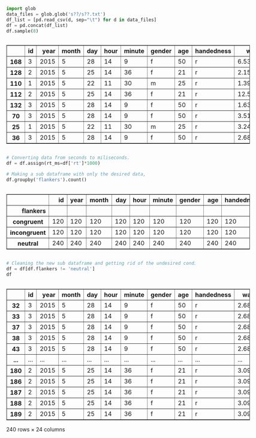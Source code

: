 ```python
import glob
data_files = glob.glob('s??/s??.txt')
df_list = [pd.read_csv(d, sep="\t") for d in data_files]
df = pd.concat(df_list)
df.sample(8)
```




<div>
<style scoped>
    .dataframe tbody tr th:only-of-type {
        vertical-align: middle;
    }

    .dataframe tbody tr th {
        vertical-align: top;
    }

    .dataframe thead th {
        text-align: right;
    }
</style>
<div style="width:650px; overflow-y:hidden !important; overflow-x:scroll !important;">
<table border="1" class="dataframe">
  <thead>
    <tr style="text-align: right;">
      <th></th>
      <th>id</th>
      <th>year</th>
      <th>month</th>
      <th>day</th>
      <th>hour</th>
      <th>minute</th>
      <th>gender</th>
      <th>age</th>
      <th>handedness</th>
      <th>wait</th>
      <th>block</th>
      <th>trial</th>
      <th>target_location</th>
      <th>target</th>
      <th>flankers</th>
      <th>rt</th>
      <th>response</th>
      <th>error</th>
      <th>pre_target_response</th>
      <th>ITI_response</th>
      <th>target_on_error</th>
    </tr>
  </thead>
  <tbody>
    <tr>
      <th>168</th>
      <td>3</td>
      <td>2015</td>
      <td>5</td>
      <td>28</td>
      <td>14</td>
      <td>9</td>
      <td>f</td>
      <td>50</td>
      <td>r</td>
      <td>6.539</td>
      <td>5</td>
      <td>9</td>
      <td>up</td>
      <td>black</td>
      <td>neutral</td>
      <td>0.377</td>
      <td>white</td>
      <td>False</td>
      <td>False</td>
      <td>False</td>
      <td>0.024</td>
    </tr>
    <tr>
      <th>128</th>
      <td>2</td>
      <td>2015</td>
      <td>5</td>
      <td>25</td>
      <td>14</td>
      <td>36</td>
      <td>f</td>
      <td>21</td>
      <td>r</td>
      <td>2.156</td>
      <td>4</td>
      <td>1</td>
      <td>right</td>
      <td>black</td>
      <td>neutral</td>
      <td>0.442</td>
      <td>black</td>
      <td>True</td>
      <td>False</td>
      <td>False</td>
      <td>0.024</td>
    </tr>
    <tr>
      <th>110</th>
      <td>1</td>
      <td>2015</td>
      <td>5</td>
      <td>22</td>
      <td>11</td>
      <td>30</td>
      <td>m</td>
      <td>25</td>
      <td>r</td>
      <td>1.392</td>
      <td>3</td>
      <td>15</td>
      <td>down</td>
      <td>white</td>
      <td>congruent</td>
      <td>0.378</td>
      <td>white</td>
      <td>True</td>
      <td>False</td>
      <td>False</td>
      <td>0.024</td>
    </tr>
    <tr>
      <th>112</th>
      <td>2</td>
      <td>2015</td>
      <td>5</td>
      <td>25</td>
      <td>14</td>
      <td>36</td>
      <td>f</td>
      <td>21</td>
      <td>r</td>
      <td>12.508</td>
      <td>3</td>
      <td>17</td>
      <td>right</td>
      <td>white</td>
      <td>incongruent</td>
      <td>0.475</td>
      <td>black</td>
      <td>False</td>
      <td>False</td>
      <td>False</td>
      <td>0.024</td>
    </tr>
    <tr>
      <th>132</th>
      <td>3</td>
      <td>2015</td>
      <td>5</td>
      <td>28</td>
      <td>14</td>
      <td>9</td>
      <td>f</td>
      <td>50</td>
      <td>r</td>
      <td>1.631</td>
      <td>4</td>
      <td>5</td>
      <td>down</td>
      <td>black</td>
      <td>incongruent</td>
      <td>0.501</td>
      <td>black</td>
      <td>True</td>
      <td>False</td>
      <td>False</td>
      <td>0.023</td>
    </tr>
    <tr>
      <th>70</th>
      <td>3</td>
      <td>2015</td>
      <td>5</td>
      <td>28</td>
      <td>14</td>
      <td>9</td>
      <td>f</td>
      <td>50</td>
      <td>r</td>
      <td>3.511</td>
      <td>2</td>
      <td>7</td>
      <td>left</td>
      <td>white</td>
      <td>incongruent</td>
      <td>0.586</td>
      <td>white</td>
      <td>True</td>
      <td>False</td>
      <td>False</td>
      <td>0.023</td>
    </tr>
    <tr>
      <th>25</th>
      <td>1</td>
      <td>2015</td>
      <td>5</td>
      <td>22</td>
      <td>11</td>
      <td>30</td>
      <td>m</td>
      <td>25</td>
      <td>r</td>
      <td>3.240</td>
      <td>practice</td>
      <td>26</td>
      <td>up</td>
      <td>white</td>
      <td>congruent</td>
      <td>0.425</td>
      <td>white</td>
      <td>True</td>
      <td>False</td>
      <td>False</td>
      <td>0.023</td>
    </tr>
    <tr>
      <th>36</th>
      <td>3</td>
      <td>2015</td>
      <td>5</td>
      <td>28</td>
      <td>14</td>
      <td>9</td>
      <td>f</td>
      <td>50</td>
      <td>r</td>
      <td>2.684</td>
      <td>1</td>
      <td>5</td>
      <td>right</td>
      <td>black</td>
      <td>neutral</td>
      <td>0.436</td>
      <td>black</td>
      <td>True</td>
      <td>False</td>
      <td>False</td>
      <td>0.024</td>
    </tr>
  </tbody>
</table>
</div>
</div>



```python
# Converting data from seconds to miliseconds.
df = df.assign(rt_ms=df['rt']*1000)
```


```python
# Making a sub dataframe with only the desired data,
df.groupby('flankers').count()
```




<div>
<style scoped>
    .dataframe tbody tr th:only-of-type {
        vertical-align: middle;
    }

    .dataframe tbody tr th {
        vertical-align: top;
    }

    .dataframe thead th {
        text-align: right;
    }
</style>
<div style="width:650px; overflow-y:hidden !important; overflow-x:scroll !important;">
<table border="1" class="dataframe">
  <thead>
    <tr style="text-align: right;">
      <th></th>
      <th>id</th>
      <th>year</th>
      <th>month</th>
      <th>day</th>
      <th>hour</th>
      <th>minute</th>
      <th>gender</th>
      <th>age</th>
      <th>handedness</th>
      <th>wait</th>
      <th>block</th>
      <th>trial</th>
      <th>target_location</th>
      <th>target</th>
      <th>rt</th>
      <th>response</th>
      <th>error</th>
      <th>pre_target_response</th>
      <th>ITI_response</th>
      <th>target_on_error</th>
      <th>rt_ms</th>
      <th>log_rt</th>
      <th>rt_inv</th>
    </tr>
    <tr>
      <th>flankers</th>
      <th></th>
      <th></th>
      <th></th>
      <th></th>
      <th></th>
      <th></th>
      <th></th>
      <th></th>
      <th></th>
      <th></th>
      <th></th>
      <th></th>
      <th></th>
      <th></th>
      <th></th>
      <th></th>
      <th></th>
      <th></th>
      <th></th>
      <th></th>
      <th></th>
      <th></th>
      <th></th>
    </tr>
  </thead>
  <tbody>
    <tr>
      <th>congruent</th>
      <td>120</td>
      <td>120</td>
      <td>120</td>
      <td>120</td>
      <td>120</td>
      <td>120</td>
      <td>120</td>
      <td>120</td>
      <td>120</td>
      <td>120</td>
      <td>120</td>
      <td>120</td>
      <td>120</td>
      <td>120</td>
      <td>120</td>
      <td>120</td>
      <td>120</td>
      <td>120</td>
      <td>120</td>
      <td>120</td>
      <td>120</td>
      <td>120</td>
      <td>120</td>
    </tr>
    <tr>
      <th>incongruent</th>
      <td>120</td>
      <td>120</td>
      <td>120</td>
      <td>120</td>
      <td>120</td>
      <td>120</td>
      <td>120</td>
      <td>120</td>
      <td>120</td>
      <td>120</td>
      <td>120</td>
      <td>120</td>
      <td>120</td>
      <td>120</td>
      <td>120</td>
      <td>120</td>
      <td>120</td>
      <td>120</td>
      <td>120</td>
      <td>120</td>
      <td>120</td>
      <td>120</td>
      <td>120</td>
    </tr>
    <tr>
      <th>neutral</th>
      <td>240</td>
      <td>240</td>
      <td>240</td>
      <td>240</td>
      <td>240</td>
      <td>240</td>
      <td>240</td>
      <td>240</td>
      <td>240</td>
      <td>240</td>
      <td>240</td>
      <td>240</td>
      <td>240</td>
      <td>240</td>
      <td>240</td>
      <td>240</td>
      <td>240</td>
      <td>240</td>
      <td>240</td>
      <td>240</td>
      <td>240</td>
      <td>240</td>
      <td>240</td>
    </tr>
  </tbody>
</table>
</div>
</div>



```python
# Cleaning the new sub dataframe and getting rid of the undesired condition.
df = df[df.flankers != 'neutral']
df
```




<div>
<style scoped>
    .dataframe tbody tr th:only-of-type {
        vertical-align: middle;
    }

    .dataframe tbody tr th {
        vertical-align: top;
    }

    .dataframe thead th {
        text-align: right;
    }
</style>
<div style="width:650px; overflow-y:hidden !important; overflow-x:scroll !important;">
<table border="1" class="dataframe">
  <thead>
    <tr style="text-align: right;">
      <th></th>
      <th>id</th>
      <th>year</th>
      <th>month</th>
      <th>day</th>
      <th>hour</th>
      <th>minute</th>
      <th>gender</th>
      <th>age</th>
      <th>handedness</th>
      <th>wait</th>
      <th>block</th>
      <th>trial</th>
      <th>target_location</th>
      <th>target</th>
      <th>flankers</th>
      <th>rt</th>
      <th>response</th>
      <th>error</th>
      <th>pre_target_response</th>
      <th>ITI_response</th>
      <th>target_on_error</th>
      <th>rt_ms</th>
      <th>log_rt</th>
      <th>rt_inv</th>
    </tr>
  </thead>
  <tbody>
    <tr>
      <th>32</th>
      <td>3</td>
      <td>2015</td>
      <td>5</td>
      <td>28</td>
      <td>14</td>
      <td>9</td>
      <td>f</td>
      <td>50</td>
      <td>r</td>
      <td>2.684</td>
      <td>1</td>
      <td>1</td>
      <td>down</td>
      <td>white</td>
      <td>incongruent</td>
      <td>0.480</td>
      <td>white</td>
      <td>True</td>
      <td>False</td>
      <td>False</td>
      <td>0.023</td>
      <td>480.0</td>
      <td>6.173786</td>
      <td>2.083333</td>
    </tr>
    <tr>
      <th>33</th>
      <td>3</td>
      <td>2015</td>
      <td>5</td>
      <td>28</td>
      <td>14</td>
      <td>9</td>
      <td>f</td>
      <td>50</td>
      <td>r</td>
      <td>2.684</td>
      <td>1</td>
      <td>2</td>
      <td>left</td>
      <td>black</td>
      <td>incongruent</td>
      <td>0.481</td>
      <td>white</td>
      <td>False</td>
      <td>False</td>
      <td>False</td>
      <td>0.024</td>
      <td>481.0</td>
      <td>6.175867</td>
      <td>2.079002</td>
    </tr>
    <tr>
      <th>37</th>
      <td>3</td>
      <td>2015</td>
      <td>5</td>
      <td>28</td>
      <td>14</td>
      <td>9</td>
      <td>f</td>
      <td>50</td>
      <td>r</td>
      <td>2.684</td>
      <td>1</td>
      <td>6</td>
      <td>up</td>
      <td>black</td>
      <td>incongruent</td>
      <td>0.483</td>
      <td>black</td>
      <td>True</td>
      <td>False</td>
      <td>False</td>
      <td>0.022</td>
      <td>483.0</td>
      <td>6.180017</td>
      <td>2.070393</td>
    </tr>
    <tr>
      <th>38</th>
      <td>3</td>
      <td>2015</td>
      <td>5</td>
      <td>28</td>
      <td>14</td>
      <td>9</td>
      <td>f</td>
      <td>50</td>
      <td>r</td>
      <td>2.684</td>
      <td>1</td>
      <td>7</td>
      <td>right</td>
      <td>white</td>
      <td>congruent</td>
      <td>0.390</td>
      <td>white</td>
      <td>True</td>
      <td>False</td>
      <td>False</td>
      <td>0.023</td>
      <td>390.0</td>
      <td>5.966147</td>
      <td>2.564103</td>
    </tr>
    <tr>
      <th>43</th>
      <td>3</td>
      <td>2015</td>
      <td>5</td>
      <td>28</td>
      <td>14</td>
      <td>9</td>
      <td>f</td>
      <td>50</td>
      <td>r</td>
      <td>2.684</td>
      <td>1</td>
      <td>12</td>
      <td>left</td>
      <td>white</td>
      <td>incongruent</td>
      <td>0.538</td>
      <td>white</td>
      <td>True</td>
      <td>False</td>
      <td>False</td>
      <td>0.023</td>
      <td>538.0</td>
      <td>6.287859</td>
      <td>1.858736</td>
    </tr>
    <tr>
      <th>...</th>
      <td>...</td>
      <td>...</td>
      <td>...</td>
      <td>...</td>
      <td>...</td>
      <td>...</td>
      <td>...</td>
      <td>...</td>
      <td>...</td>
      <td>...</td>
      <td>...</td>
      <td>...</td>
      <td>...</td>
      <td>...</td>
      <td>...</td>
      <td>...</td>
      <td>...</td>
      <td>...</td>
      <td>...</td>
      <td>...</td>
      <td>...</td>
      <td>...</td>
      <td>...</td>
      <td>...</td>
    </tr>
    <tr>
      <th>180</th>
      <td>2</td>
      <td>2015</td>
      <td>5</td>
      <td>25</td>
      <td>14</td>
      <td>36</td>
      <td>f</td>
      <td>21</td>
      <td>r</td>
      <td>3.096</td>
      <td>5</td>
      <td>21</td>
      <td>down</td>
      <td>white</td>
      <td>incongruent</td>
      <td>0.836</td>
      <td>white</td>
      <td>True</td>
      <td>False</td>
      <td>False</td>
      <td>0.024</td>
      <td>836.0</td>
      <td>6.728629</td>
      <td>1.196172</td>
    </tr>
    <tr>
      <th>186</th>
      <td>2</td>
      <td>2015</td>
      <td>5</td>
      <td>25</td>
      <td>14</td>
      <td>36</td>
      <td>f</td>
      <td>21</td>
      <td>r</td>
      <td>3.096</td>
      <td>5</td>
      <td>27</td>
      <td>down</td>
      <td>white</td>
      <td>congruent</td>
      <td>0.416</td>
      <td>white</td>
      <td>True</td>
      <td>False</td>
      <td>False</td>
      <td>0.024</td>
      <td>416.0</td>
      <td>6.030685</td>
      <td>2.403846</td>
    </tr>
    <tr>
      <th>187</th>
      <td>2</td>
      <td>2015</td>
      <td>5</td>
      <td>25</td>
      <td>14</td>
      <td>36</td>
      <td>f</td>
      <td>21</td>
      <td>r</td>
      <td>3.096</td>
      <td>5</td>
      <td>28</td>
      <td>left</td>
      <td>white</td>
      <td>congruent</td>
      <td>0.416</td>
      <td>white</td>
      <td>True</td>
      <td>False</td>
      <td>False</td>
      <td>0.024</td>
      <td>416.0</td>
      <td>6.030685</td>
      <td>2.403846</td>
    </tr>
    <tr>
      <th>188</th>
      <td>2</td>
      <td>2015</td>
      <td>5</td>
      <td>25</td>
      <td>14</td>
      <td>36</td>
      <td>f</td>
      <td>21</td>
      <td>r</td>
      <td>3.096</td>
      <td>5</td>
      <td>29</td>
      <td>right</td>
      <td>white</td>
      <td>congruent</td>
      <td>0.408</td>
      <td>white</td>
      <td>True</td>
      <td>False</td>
      <td>False</td>
      <td>0.024</td>
      <td>408.0</td>
      <td>6.011267</td>
      <td>2.450980</td>
    </tr>
    <tr>
      <th>189</th>
      <td>2</td>
      <td>2015</td>
      <td>5</td>
      <td>25</td>
      <td>14</td>
      <td>36</td>
      <td>f</td>
      <td>21</td>
      <td>r</td>
      <td>3.096</td>
      <td>5</td>
      <td>30</td>
      <td>up</td>
      <td>black</td>
      <td>incongruent</td>
      <td>0.644</td>
      <td>black</td>
      <td>True</td>
      <td>False</td>
      <td>False</td>
      <td>0.024</td>
      <td>644.0</td>
      <td>6.467699</td>
      <td>1.552795</td>
    </tr>
  </tbody>
</table>
<p>240 rows × 24 columns</p>
</div>
</div>


